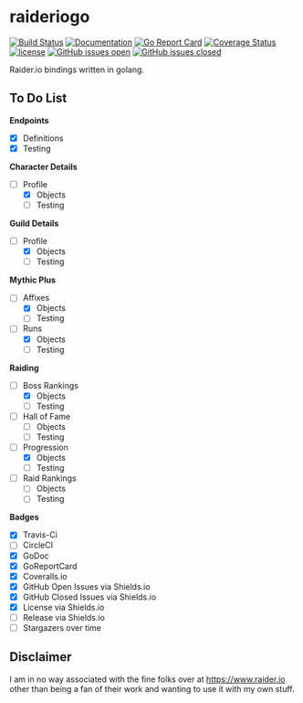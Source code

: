 # raideriogo 
[![Build Status](https://travis-ci.org/Munsy/raideriogo.svg?branch=master)](https://travis-ci.org/Munsy/raideriogo)  [![Documentation](https://godoc.org/github.com/munsy/raideriogo?status.svg)](https://godoc.org/github.com/munsy/raideriogo)  [![Go Report Card](https://goreportcard.com/badge/github.com/munsy/raideriogo)](https://goreportcard.com/report/github.com/munsy/raideriogo)  [![Coverage Status](https://coveralls.io/repos/github/Munsy/raideriogo/badge.svg?branch=master)](https://coveralls.io/github/Munsy/raideriogo?branch=master)  [![license](https://img.shields.io/github/license/mashape/apistatus.svg)](LICENSE)  [![GitHub issues open](https://img.shields.io/github/issues/munsy/raideriogo.svg?maxAge=2592000)](https://github.com/munsy/raideriogo/issues)  [![GitHub issues closed](https://img.shields.io/github/issues-closed-raw/munsy/raideriogo.svg?maxAge=2592000)](https://github.com/munsy/raideriogo/issues)

Raider.io bindings written in golang.

## To Do List
**Endpoints**
- [x] Definitions
- [x] Testing

**Character Details**
- [ ] Profile
  - [x] Objects
  - [ ] Testing

**Guild Details**
- [ ] Profile
  - [x] Objects
  - [ ] Testing

**Mythic Plus**
- [ ] Affixes
  - [x] Objects
  - [ ] Testing
- [ ] Runs
  - [x] Objects
  - [ ] Testing

**Raiding**
- [ ] Boss Rankings
  - [x] Objects
  - [ ] Testing
- [ ] Hall of Fame
  - [ ] Objects
  - [ ] Testing
- [ ] Progression
  - [x] Objects
  - [ ] Testing
- [ ] Raid Rankings
  - [ ] Objects
  - [ ] Testing

**Badges**
- [x] Travis-Ci
- [ ] CircleCI
- [x] GoDoc
- [x] GoReportCard
- [x] Coveralls.io
- [x] GitHub Open Issues via Shields.io
- [x] GitHub Closed Issues via Shields.io
- [x] License via Shields.io
- [ ] Release via Shields.io
- [ ] Stargazers over time

## Disclaimer
I am in no way associated with the fine folks over at https://www.raider.io other than being a fan of their work and wanting to use it with my own stuff.